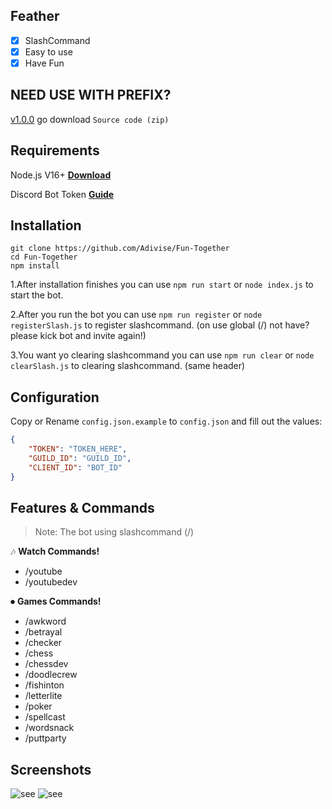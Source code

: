 ## Feather
- [x] SlashCommand
- [x] Easy to use
- [x] Have Fun

## NEED USE WITH PREFIX?

[v1.0.0](https://github.com/Adivise/Fun-Together/releases/tag/1.0.0) go download `Source code (zip)`

## Requirements

Node.js V16+ **[Download](https://nodejs.org/dist/v17.0.1/node-v17.0.1-x64.msi)**

Discord Bot Token **[Guide](https://discordjs.guide/preparations/setting-up-a-bot-application.html#creating-your-bot)**

## Installation

```
git clone https://github.com/Adivise/Fun-Together
cd Fun-Together
npm install
```
 1.After installation finishes you can use `npm run start` or `node index.js` to start the bot.
 
 2.After you run the bot you can use `npm run register` or `node registerSlash.js` to register slashcommand. (on use global (/) not have? please kick bot and invite again!) 
 
 3.You want yo clearing slashcommand you can use `npm run clear` or `node clearSlash.js` to clearing slashcommand. (same header)

## Configuration

Copy or Rename `config.json.example` to `config.json` and fill out the values:

```json
{
    "TOKEN": "TOKEN_HERE",
    "GUILD_ID": "GUILD_ID",
    "CLIENT_ID": "BOT_ID"
}
```

## Features & Commands

> Note: The bot using slashcommand (/)

🎶 **Watch Commands!** 
- /youtube
- /youtubedev

⏺ **Games Commands!**
- /awkword
- /betrayal
- /checker
- /chess
- /chessdev
- /doodlecrew
- /fishinton
- /letterlite
- /poker
- /spellcast
- /wordsnack
- /puttparty

## Screenshots

![see](https://i.imgur.com/lIysU6A.png)
![see](https://i.imgur.com/c2vFUyI.png)
